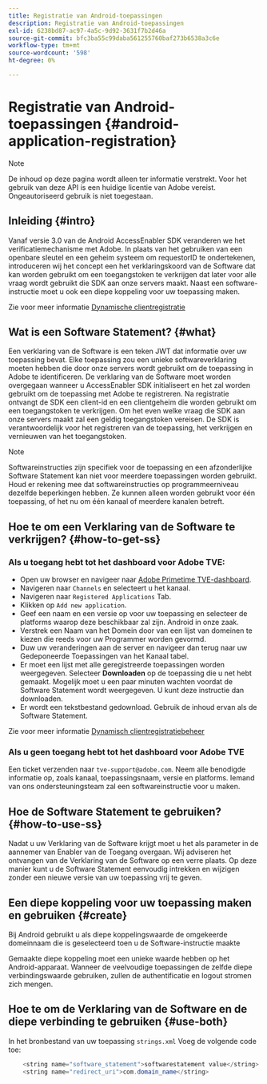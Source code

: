 ```yaml
---
title: Registratie van Android-toepassingen
description: Registratie van Android-toepassingen
exl-id: 6238bd87-ac97-4a5c-9d92-3631f7b2d46a
source-git-commit: bfc3ba55c99daba561255760baf273b6538a3c6e
workflow-type: tm+mt
source-wordcount: '598'
ht-degree: 0%

---
```


# Registratie van Android-toepassingen {#android-application-registration}

>[!NOTE]
>
>De inhoud op deze pagina wordt alleen ter informatie verstrekt. Voor het gebruik van deze API is een huidige licentie van Adobe vereist. Ongeautoriseerd gebruik is niet toegestaan.

## Inleiding {#intro}

Vanaf versie 3.0 van de Android AccessEnabler SDK veranderen we het verificatiemechanisme met Adobe. In plaats van het gebruiken van een openbare sleutel en een geheim systeem om requestorID te ondertekenen, introduceren wij het concept een het verklaringskoord van de Software dat kan worden gebruikt om een toegangstoken te verkrijgen dat later voor alle vraag wordt gebruikt die SDK aan onze servers maakt. Naast een software-instructie moet u ook een diepe koppeling voor uw toepassing maken.

Zie voor meer informatie [Dynamische clientregistratie](/help/authentication/dynamic-client-registration.md)

## Wat is een Software Statement? {#what}

Een verklaring van de Software is een teken JWT dat informatie over uw toepassing bevat. Elke toepassing zou een unieke softwareverklaring moeten hebben die door onze servers wordt gebruikt om de toepassing in Adobe te identificeren. De verklaring van de Software moet worden overgegaan wanneer u AccessEnabler SDK initialiseert en het zal worden gebruikt om de toepassing met Adobe te registreren. Na registratie ontvangt de SDK een client-id en een clientgeheim die worden gebruikt om een toegangstoken te verkrijgen. Om het even welke vraag die SDK aan onze servers maakt zal een geldig toegangstoken vereisen. De SDK is verantwoordelijk voor het registreren van de toepassing, het verkrijgen en vernieuwen van het toegangstoken.

>[!NOTE]
>
>Softwareinstructies zijn specifiek voor de toepassing en een afzonderlijke Software Statement kan niet voor meerdere toepassingen worden gebruikt. Houd er rekening mee dat softwareinstructies op programmeerniveau dezelfde beperkingen hebben. Ze kunnen alleen worden gebruikt voor één toepassing, of het nu om één kanaal of meerdere kanalen betreft.

## Hoe te om een Verklaring van de Software te verkrijgen? {#how-to-get-ss}

### Als u toegang hebt tot het dashboard voor Adobe TVE:

* Open uw browser en navigeer naar [Adobe Primetime TVE-dashboard](https://console.auth.adobe.com).
* Navigeren naar `Channels` en selecteert u het kanaal.
* Navigeren naar `Registered Applications` Tab.
* Klikken op `Add new application`.
* Geef een naam en een versie op voor uw toepassing en selecteer de platforms waarop deze beschikbaar zal zijn. Android in onze zaak.
* Verstrek een Naam van het Domein door van een lijst van domeinen te kiezen die reeds voor uw Programmer worden gevormd.
* Duw uw veranderingen aan de server en navigeer dan terug naar uw Gedeponeerde Toepassingen van het Kanaal tabel.
* Er moet een lijst met alle geregistreerde toepassingen worden weergegeven. Selecteer **Downloaden** op de toepassing die u net hebt gemaakt. Mogelijk moet u een paar minuten wachten voordat de Software Statement wordt weergegeven. U kunt deze instructie dan downloaden.
* Er wordt een tekstbestand gedownload. Gebruik de inhoud ervan als de Software Statement.

Zie voor meer informatie [Dynamisch clientregistratiebeheer](/help/authentication/dynamic-client-registration-management.md)

### Als u geen toegang hebt tot het dashboard voor Adobe TVE

Een ticket verzenden naar `tve-support@adobe.com`. Neem alle benodigde informatie op, zoals kanaal, toepassingsnaam, versie en platforms. Iemand van ons ondersteuningsteam zal een softwareinstructie voor u maken.

## Hoe de Software Statement te gebruiken? {#how-to-use-ss}

Nadat u uw Verklaring van de Software krijgt moet u het als parameter in de aannemer van Enabler van de Toegang overgaan. Wij adviseren het ontvangen van de Verklaring van de Software op een verre plaats. Op deze manier kunt u de Software Statement eenvoudig intrekken en wijzigen zonder een nieuwe versie van uw toepassing vrij te geven.

## Een diepe koppeling voor uw toepassing maken en gebruiken {#create}

Bij Android gebruikt u als diepe koppelingswaarde de omgekeerde domeinnaam die is geselecteerd toen u de Software-instructie maakte

Gemaakte diepe koppeling moet een unieke waarde hebben op het Android-apparaat. Wanneer de veelvoudige toepassingen de zelfde diepe verbindingswaarde gebruiken, zullen de authentificatie en logout stromen zich mengen.

## Hoe te om de Verklaring van de Software en de diepe verbinding te gebruiken {#use-both}

In het bronbestand van uw toepassing `strings.xml` Voeg de volgende code toe:

```JAVA
    <string name="software_statement">softwarestatement value</string>
    <string name="redirect_uri">com.domain_name</string>
```
